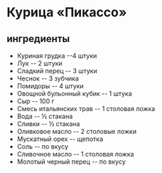 # Курица «Пикассо»

## ингредиенты

- Куриная грудка --4 штуки
- Лук -- 2 штуки
- Сладкий перец -- 3 штуки
- Чеснок -- 3 зубчика
- Помидоры -- 4 штуки
- Овощной бульонный кубик -- 1 штука
- Сыр -- 100 г
- Смесь итальянских трав -- 1 столовая ложка
- Вода -- ½ стакана
- Сливки -- ½ стакана
- Оливковое масло -- 2 столовые ложки
- Мускатный орех -- щепотка
- Соль -- по вкусу
- Сливочное масло -- 1 столовая ложка
- Молотый черный перец -- по вкусу